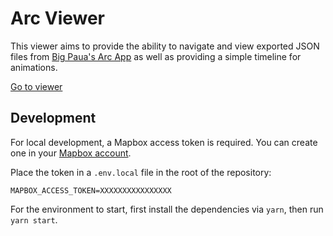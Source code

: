 # Arc Viewer

This viewer aims to provide the ability to navigate and view exported JSON files
from [Big Paua's Arc App](https://www.bigpaua.com/arcapp/) as well as providing
a simple timeline for animations.

[Go to viewer](https://hubendubler.github.io/arc-viewer)

## Development

For local development, a Mapbox access token is required. You can create one in
your [Mapbox account](https://account.mapbox.com/).

Place the token in a `.env.local` file in the root of the repository:

```
MAPBOX_ACCESS_TOKEN=XXXXXXXXXXXXXXXX
```

For the environment to start, first install the dependencies
via `yarn`, then run `yarn start`.
